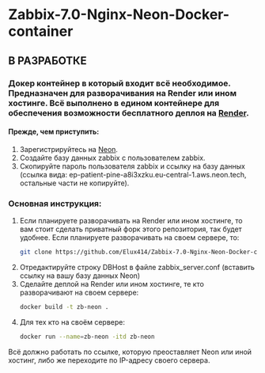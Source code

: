 # Zabbix-7.0-Nginx-Neon-Docker-container
## В РАЗРАБОТКЕ
### Докер контейнер в который входит всё необходимое. Предназначен для разворачивания на Render или ином хостинге. Всё выполнено в едином контейнере для обеспечения возможности бесплатного деплоя на [Render](https://render.com/).

#### Прежде, чем приступить:

1. Зарегистрируйтесь на [Neon](https://neon.tech/).
2. Создайте базу данных zabbix с пользователем zabbix.
3. Скопируйте пароль пользователя zabbix и ссылку на базу данных (ссылка вида: ep-patient-pine-a8i3xzku.eu-central-1.aws.neon.tech, остальные части не копируйте).

### Основная инструкция:

1. Если планируете разворачивать на Render или ином хостинге, то вам стоит сделать приватный форк этого репозитория, так будет удобнее. Если планируете разворачивать на своем сервере, то:
   ```bash
   git clone https://github.com/Elux414/Zabbix-7.0-Nginx-Neon-Docker-container
   ```
2. Отредактируйте строку DBHost в файле zabbix_server.conf (вставить ссылку на вашу базу данных Neon)
3. Сделайте деплой на Render или ином хостинге, те кто разворачивают на своем сервере:
   ```bash
   docker build -t zb-neon .
   ```
4. Для тех кто на своём сервере:
   ```bash
   docker run --name=zb-neon -itd zb-neon
   ```

Всё должно работать по ссылке, которую преоставляет Neon или иной хостинг, либо же переходите по IP-адресу своего сервера.
